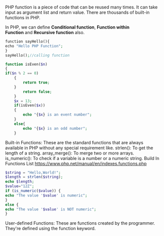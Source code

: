 PHP function is a piece of code that can be reused many times. It can take input as argument list and return value. There are thousands of built-in functions in PHP.

In PHP, we can define **Conditional function**, **Function within Function** and **Recursive function** also.
```php
function sayHello(){  
echo "Hello PHP Function";  
}  
sayHello();//calling function

function isEven($n)
{
if($n % 2 == 0)
	{
		return true;
	}
		return false;
	}
	$x = 13;
	if(isEven($x))
	{
		echo "{$x} is an event number";
	}
	else{
		echo "{$x} is an odd number";
	}
```

Built-in Functions: 
These are the standard functions that are always available in PHP without any special requirement like. strlen(): To get the length of a string. array_merge(): To merge two or more arrays. is_numeric(): To check if a variable is a number or a numeric string. Build In Functions List https://www.php.net/manual/en/indexes.functions.php 
```php
$string = "Hello,World!"; 
$length = strlen($string); 
echo $length; 
$value="12Z"; 
if (is_numeric($value)) { 
echo "The value '$value' is numeric"; 
} 
else { 
echo "The value '$value' is NOT numeric"; 
}
```
User-defined Functions: 
These are functions created by the programmer. They're defined using the function keyword.